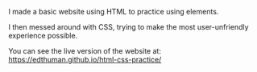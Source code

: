 I made a basic website using HTML to practice using elements.

I then messed around with CSS, trying to make the most user-unfriendly experience possible.

You can see the live version of the website at: https://edthuman.github.io/html-css-practice/
